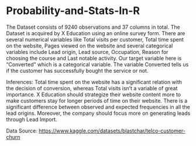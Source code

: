 # Probability-and-Stats-In-R
The Dataset consists of 9240 observations and 37 columns in total. The Dataset is acquired by X Education using an online survey form. There are several numerical variables like Total visits per customer, Total time spent on the website, Pages viewed on the website and several categorical variables include Lead origin, Lead source, Occupation, Reason for choosing the course and Last notable activity. Our target variable here is “Converted” which is a categorical variable. The variable Converted tells us if the customer has successfully bought the service or not.

Inferences: Total time spent on the website has a significant relation with the decision of conversion, whereas Total visits isn’t a variable of great importance. X Education should strategize their website content more to make customers stay for longer periods of time on their website. There is a significant difference between observed and expected frequencies in all the lead origins. Moreover, the company should focus more on generating leads through Lead Import.

Data Source: https://www.kaggle.com/datasets/blastchar/telco-customer-churn
